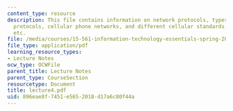 ```yaml
---
content_type: resource
description: This file contains information on network protocols, types of connection
  protocols, cellular phone networks, and different cellular standards, Wi-fi, bluetooth
  etc.
file: /media/courses/15-561-information-technology-essentials-spring-2005/896eae8f7451e5652018d17a6c80f44a_lecture4.pdf
file_type: application/pdf
learning_resource_types:
- Lecture Notes
ocw_type: OCWFile
parent_title: Lecture Notes
parent_type: CourseSection
resourcetype: Document
title: lecture4.pdf
uid: 896eae8f-7451-e565-2018-d17a6c80f44a
---
```

